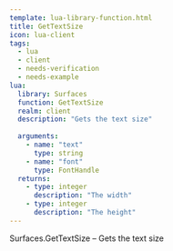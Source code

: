 ```yaml
---
template: lua-library-function.html
title: GetTextSize
icon: lua-client
tags:
  - lua
  - client
  - needs-verification
  - needs-example
lua:
  library: Surfaces
  function: GetTextSize
  realm: client
  description: "Gets the text size"
  
  arguments:
    - name: "text"
      type: string
    - name: "font"
      type: FontHandle
  returns:
    - type: integer
      description: "The width"
    - type: integer
      description: "The height"
---
```


<div class="lua__search__keywords">
Surfaces.GetTextSize &#x2013; Gets the text size
</div>
